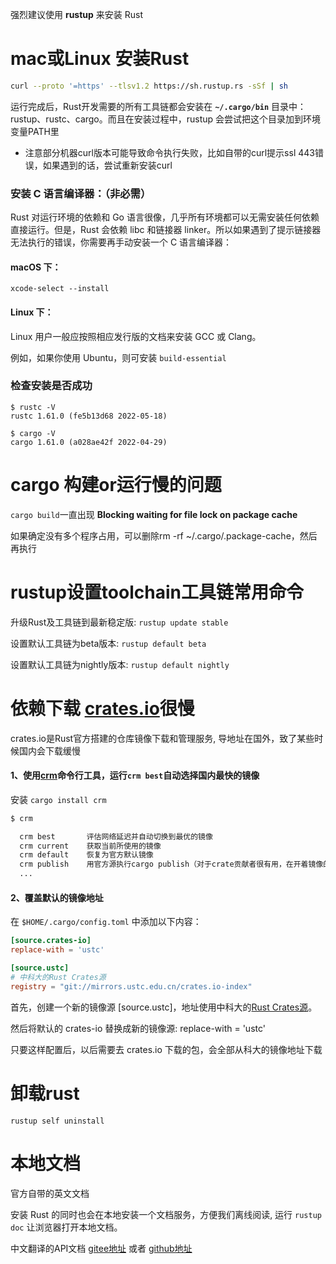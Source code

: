  强烈建议使用 **rustup** 来安装 Rust
# mac或Linux 安装Rust
```bash
curl --proto '=https' --tlsv1.2 https://sh.rustup.rs -sSf | sh
```
运行完成后，Rust开发需要的所有工具链都会安装在 **`~/.cargo/bin`** 目录中：rustup、rustc、cargo。而且在安装过程中，rustup 会尝试把这个目录加到环境变量PATH里
- 注意部分机器curl版本可能导致命令执行失败，比如自带的curl提示ssl 443错误，如果遇到的话，尝试重新安装curl

### 安装 C 语言编译器：（非必需）
Rust 对运行环境的依赖和 Go 语言很像，几乎所有环境都可以无需安装任何依赖直接运行。但是，Rust 会依赖 libc 和链接器 linker。所以如果遇到了提示链接器无法执行的错误，你需要再手动安装一个 C 语言编译器：
#### macOS 下：
```
xcode-select --install
```

#### Linux 下：
Linux 用户一般应按照相应发行版的文档来安装 GCC 或 Clang。

例如，如果你使用 Ubuntu，则可安装 `build-essential`

### 检查安装是否成功
```
$ rustc -V
rustc 1.61.0 (fe5b13d68 2022-05-18)

$ cargo -V
cargo 1.61.0 (a028ae42f 2022-04-29)
```

# cargo 构建or运行慢的问题
`cargo build`一直出现 **Blocking waiting for file lock on package cache**

如果确定没有多个程序占用，可以删除rm -rf ~/.cargo/.package-cache，然后再执行

# rustup设置toolchain工具链常用命令 
升级Rust及工具链到最新稳定版: `rustup update stable`

设置默认工具链为beta版本: `rustup default beta`

设置默认工具链为nightly版本: `rustup default nightly`


# 依赖下载 [crates.io](https://crates.io)很慢
crates.io是Rust官方搭建的仓库镜像下载和管理服务, 导地址在国外，致了某些时候国内会下载缓慢
#### 1、使用[crm](https://github.com/wtklbm/crm)命令行工具，运行`crm best`自动选择国内最快的镜像
安装  `cargo install crm`

```bash
$ crm

  crm best       评估网络延迟并自动切换到最优的镜像
  crm current    获取当前所使用的镜像
  crm default    恢复为官方默认镜像
  crm publish    用官方源执行cargo publish（对于crate贡献者很有用，在开着镜像的时候不能publish）
  ...
```

#### 2、覆盖默认的镜像地址
在 `$HOME/.cargo/config.toml` 中添加以下内容：
```toml
[source.crates-io]
replace-with = 'ustc'

[source.ustc]
# 中科大的Rust Crates源
registry = "git://mirrors.ustc.edu.cn/crates.io-index"
```
首先，创建一个新的镜像源 [source.ustc]，地址使用中科大的[Rust Crates源](https://mirrors.ustc.edu.cn/help/crates.io-index.html)。

然后将默认的 crates-io 替换成新的镜像源: replace-with = 'ustc'

只要这样配置后，以后需要去 crates.io 下载的包，会全部从科大的镜像地址下载

# 卸载rust 
```
rustup self uninstall
```

# 本地文档
官方自带的英文文档

安装 Rust 的同时也会在本地安装一个文档服务，方便我们离线阅读, 运行 `rustup doc` 让浏览器打开本地文档。

中文翻译的API文档 [gitee地址](https://gitee.com/wtklbm/rust-library-chinese) 或者 [github地址](https://github.com/wtklbm/rust-library-i18n)


